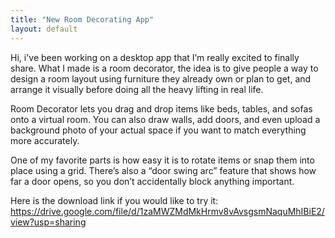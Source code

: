 ```yaml
--- 
title: "New Room Decorating App" 
layout: default 
--- 
```

Hi, i've been working on a desktop app that I’m really excited to finally share. What I made is a room decorator, the idea is to give people a way to design a room layout 
using furniture they already own or plan to get, and arrange it visually before doing all the heavy lifting in real life.

Room Decorator lets you drag and drop items like beds, tables, and sofas onto a virtual room. You can also draw walls, add doors, and even upload a background photo of 
your actual space if you want to match everything more accurately.

One of my favorite parts is how easy it is to rotate items or snap them into place using a grid. There’s also a “door swing arc” feature that shows how 
far a door opens, so you don’t accidentally block anything important.

Here is the download link if you would like to try it:
https://drive.google.com/file/d/1zaMWZMdMkHrmv8vAvsgsmNaquMhIBiE2/view?usp=sharing

